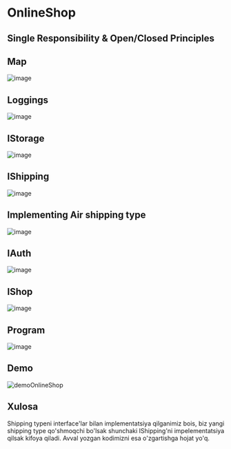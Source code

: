 # OnlineShop
## Single Responsibility & Open/Closed Principles
## Map
![image](https://github.com/AlijonovAzamjon2303/OnlineShop/assets/112892881/ca7901af-44fd-4074-a020-600924d51f26)
## Loggings
![image](https://github.com/AlijonovAzamjon2303/OnlineShop/assets/112892881/d5dfe358-dcd0-4ebb-b584-3424ac9e1d02)
## IStorage
![image](https://github.com/AlijonovAzamjon2303/OnlineShop/assets/112892881/5620b6b7-4d3b-4f15-b653-1ed923224f6c)
## IShipping
![image](https://github.com/AlijonovAzamjon2303/OnlineShop/assets/112892881/037f6dd5-875f-4588-9d31-acf7c788a426)
## Implementing Air shipping type
![image](https://github.com/AlijonovAzamjon2303/OnlineShop/assets/112892881/deaf3426-f02c-4c40-a4d7-928db5a6527d)
## IAuth
![image](https://github.com/AlijonovAzamjon2303/OnlineShop/assets/112892881/b0b85613-24f1-47dd-8ebe-089c88f5a3d2)
## IShop
![image](https://github.com/AlijonovAzamjon2303/OnlineShop/assets/112892881/1db86786-ff47-4a4e-902b-8d0f99313c6f)
## Program
![image](https://github.com/AlijonovAzamjon2303/OnlineShop/assets/112892881/afaab298-cf51-4d42-8d7e-aecfce91f012)
## Demo
![demoOnlineShop](https://github.com/AlijonovAzamjon2303/OnlineShop/assets/112892881/03c41473-c851-421e-b0f4-cecebc491d03)
## Xulosa
Shipping typeni interface'lar bilan implementatsiya qilganimiz bois, biz yangi shipping type qo'shmoqchi bo'lsak
shunchaki IShipping'ni impelementatsiya qilsak kifoya qiladi. Avval yozgan kodimizni esa o'zgartishga hojat yo'q.
